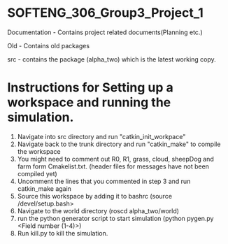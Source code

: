 SOFTENG_306_Group3_Project_1
============================

Documentation - Contains project related documents(Planning etc.)

Old - Contains old packages

src - contains the package (alpha_two) which is the latest working copy.

Instructions for Setting up a workspace and running the simulation.
===================================================================

1. Navigate into src directory and run "catkin_init_workpace"
2. Navigate back to the trunk directory and run "catkin_make" to compile the workspace
3. You might need to comment out R0, R1, grass, cloud, sheepDog and farm form Cmakelist.txt. (header files for messages have not been compiled yet)
4. Uncomment the lines that you commented in step 3 and run catkin_make again
5. Source this workspace by adding it to bashrc (source <pathtoyourworkspace>/devel/setup.bash>
6. Navigate to the world directory (roscd alpha_two/world)
7. run the python generator script to start simulation (python pygen.py <num of sheep> <Field number (1-4)>)
8. Run kill.py to kill the simulation.


